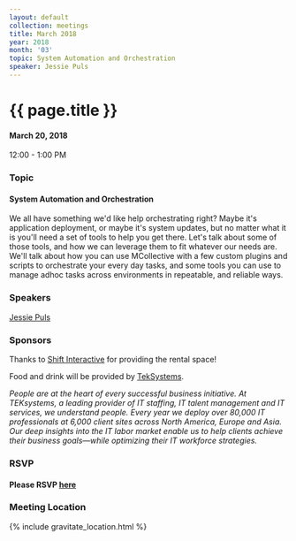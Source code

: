 ```yaml
---
layout: default
collection: meetings
title: March 2018
year: 2018
month: '03'
topic: System Automation and Orchestration
speaker: Jessie Puls
---
```


# {{ page.title }}

#### March 20, 2018
12:00 - 1:00 PM

### Topic

#### System Automation and Orchestration

We all have something we'd like help orchestrating right? Maybe it's
application deployment, or maybe it's system updates, but no matter
what it is you'll need a set of tools to help you get there. Let's talk
about some of those tools, and how we can leverage them to fit whatever
our needs are. We'll talk about how you can use MCollective with a few
custom plugins and scripts to orchestrate your every day tasks, and some
tools you can use to manage adhoc tasks across environments in
repeatable, and reliable ways.

### Speakers

[Jessie Puls](https://twitter.com/jessiepuls)

### Sponsors

Thanks to [Shift Interactive](https://shiftdsm.com) for providing the rental space!

Food and drink will be provided by [TekSystems](https://www.teksystems.com/).

*People are at the heart of every successful business initiative.
At TEKsystems, a leading provider of IT staffing, IT talent management
and IT services, we understand people. Every year we deploy over 80,000 IT
professionals at 6,000 client sites across North America, Europe and Asia.
Our deep insights into the IT labor market enable us to help clients achieve
their business goals—while optimizing their IT workforce strategies.*

### RSVP

#### Please RSVP [here](https://iowaruby-mar-2018.eventbrite.com)

### Meeting Location
{% include gravitate_location.html %}
